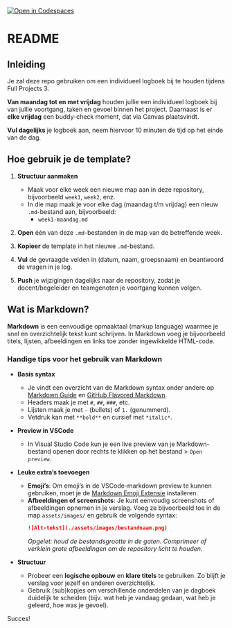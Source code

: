 [![Open in Codespaces](https://classroom.github.com/assets/launch-codespace-2972f46106e565e64193e422d61a12cf1da4916b45550586e14ef0a7c637dd04.svg)](https://classroom.github.com/open-in-codespaces?assignment_repo_id=17701624)
# README

## Inleiding

Je zal deze repo gebruiken om een individueel logboek bij te houden tijdens Full Projects 3.
 
 **Van maandag tot en met vrijdag** houden jullie een individueel logboek bij van jullie voortgang, taken en gevoel binnen het project. Daarnaast is er **elke vrijdag** een buddy-check moment, dat via Canvas plaatsvindt.

  **Vul dagelijks** je logboek aan, neem hiervoor 10 minuten de tijd op het einde van de dag. 


## Hoe gebruik je de template?

1. **Structuur aanmaken**  
   - Maak voor elke week een nieuwe map aan in deze repository, bijvoorbeeld `week1`, `week2`, enz.  
   - In die map maak je voor elke dag (maandag t/m vrijdag) een nieuw `.md`-bestand aan, bijvoorbeeld:  
     - `week1-maandag.md`  

2. **Open** één van deze `.md`-bestanden in de map van de betreffende week.

3. **Kopieer** de template in het nieuwe `.md`-bestand.

4. **Vul** de gevraagde velden in (datum, naam, groepsnaam) en beantwoord de vragen in je log.

5. **Push** je wijzigingen dagelijks naar de repository, zodat je docent/begeleider en teamgenoten je voortgang kunnen volgen.

## Wat is Markdown?

**Markdown** is een eenvoudige opmaaktaal (markup language) waarmee je snel en overzichtelijk tekst kunt schrijven. In Markdown voeg je bijvoorbeeld titels, lijsten, afbeeldingen en links toe zonder ingewikkelde HTML-code.

### Handige tips voor het gebruik van Markdown

- **Basis syntax**  
  - Je vindt een overzicht van de Markdown syntax onder andere op [Markdown Guide](https://www.markdownguide.org/) en [GitHub Flavored Markdown](https://guides.github.com/features/mastering-markdown/).  
  - Headers maak je met `#`, `##`, `###`, etc.  
  - Lijsten maak je met `-` (bullets) of `1.` (genummerd).  
  - Vetdruk kan met `**bold**` en cursief met `*italic*`.

- **Preview in VSCode**  
  - In Visual Studio Code kun je een live preview van je Markdown-bestand openen door rechts te klikken op het bestand > `Open preview`.

- **Leuke extra’s toevoegen**  
  - **Emoji’s**: Om emoji’s in de VSCode-markdown preview te kunnen gebruiken, moet je de [Markdown Emoji Extensie](https://marketplace.visualstudio.com/items?itemName=bierner.markdown-emoji) installeren.  
  - **Afbeeldingen of screenshots**: Je kunt eenvoudig screenshots of afbeeldingen opnemen in je verslag. Voeg ze bijvoorbeeld toe in de map `assets/images/` en gebruik de volgende syntax:  
    ```markdown
    ![Alt-tekst](./assets/images/bestandnaam.png)
    ```  
    *Opgelet: houd de bestandsgrootte in de gaten. Comprimeer of verklein grote afbeeldingen om de repository licht te houden.*

- **Structuur**  
  - Probeer een **logische opbouw** en **klare titels** te gebruiken. Zo blijft je verslag voor jezelf en anderen overzichtelijk.  
  - Gebruik (sub)kopjes om verschillende onderdelen van je dagboek duidelijk te scheiden (bijv. wat heb je vandaag gedaan, wat heb je geleerd, hoe was je gevoel).

Succes!
